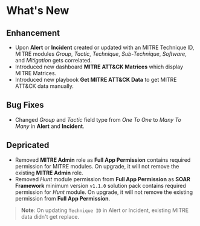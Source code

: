 # What's New

## Enhancement

- Upon **Alert** or **Incident** created or updated with an MITRE Technique ID, MITRE modules *Group*, *Tactic*, *Technique*, *Sub-Technique*, *Software*, and *Mitigation* gets correlated.
- Introduced new dashboard **MITRE ATT&CK Matrices** which display MITRE Matrices.
- Introduced new playbook **Get MITRE ATT&CK Data** to get MITRE ATT&CK data manually.

## Bug Fixes

- Changed *Group* and *Tactic* field type from *One To One* to *Many To Many* in **Alert** and **Incident**.

## Depricated

- Removed **MITRE Admin** role as **Full App Permission** contains required permission for MITRE modules. On upgrade, it will not remove the existing **MITRE Admin** role.
- Removed *Hunt* module permission from **Full App Permission** as **SOAR Framework** minimum version `v1.1.0` solution pack contains required permission for *Hunt* module. On upgrade, it will not remove the existing permission from **Full App Permission**.

> **Note**: On updating `Technique ID` in Alert or Incident, existing MITRE data didn't get replace. 